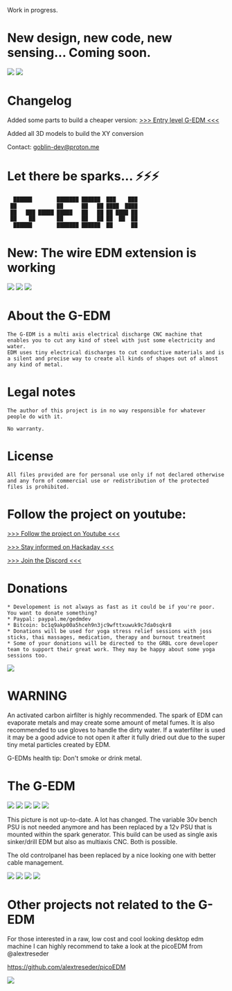 Work in progress. 

# New design, new code, new sensing... Coming soon. 

<img src="https://raw.githubusercontent.com/G-EDM/G-EDM/main/images/build/2.jpg">

<img src="https://raw.githubusercontent.com/G-EDM/G-EDM/main/images/build/control-panel-v2-tech.png">





# Changelog

Added some parts to build a cheaper version:
    [>>> Entry level G-EDM <<<](https://github.com/G-EDM/G-EDM/tree/main/3D-files/G-EDM-Tower/printed-parts/work-in-progress/entry-level-gedm)

    
Added all 3D models to build the XY conversion 
    

Contact: goblin-dev@proton.me


# Let there be sparks... ⚡⚡⚡

```diff
  ██████        ███████ ██████  ███    ███  
 ██             ██      ██   ██ ████  ████  
 ██   ███ █████ █████   ██   ██ ██ ████ ██ 
 ██    ██       ██      ██   ██ ██  ██  ██ 
  ██████        ███████ ██████  ██      ██ 
```

# New: The wire EDM extension is working

<img src="https://raw.githubusercontent.com/G-EDM/G-EDM/main/images/random/wire/2mm-hss-2.jpg">
<img src="https://raw.githubusercontent.com/G-EDM/G-EDM/main/images/random/wire/5mm-alu-rick-morty-5.jpg">
<img src="https://raw.githubusercontent.com/G-EDM/G-EDM/main/images/random/wire/dragon-2.jpg">
 

# About the G-EDM

    The G-EDM is a multi axis electrical discharge CNC machine that enables you to cut any kind of steel with just some electricity and water.
    EDM uses tiny electrical discharges to cut conductive materials and is a silent and precise way to create all kinds of shapes out of almost any kind of metal.




# Legal notes

    The author of this project is in no way responsible for whatever people do with it.

    No warranty. 




# License

    All files provided are for personal use only if not declared otherwise and any form of commercial use or redistribution of the protected files is prohibited. 
    

    
    
# Follow the project on youtube:

[>>> Follow the project on Youtube <<<](https://www.youtube.com/@G-EDM/videos)

[>>> Stay informed on Hackaday <<<](https://hackaday.io/project/190371-g-edm)

[>>> Join the Discord <<<](https://discord.gg/9cTsyDkEbe)



# Donations

    * Developement is not always as fast as it could be if you're poor. You want to donate something? 
    * Paypal: paypal.me/gedmdev
    * Bitcoin: bc1q9akp00a5hceh9n3jc9wfttxuwuk9c7da0sqkr8
    * Donations will be used for yoga stress relief sessions with joss sticks, thai massages, medication, therapy and burnout treatment
    * Some of your donations will be directed to the GRBL core developer team to support their great work. They may be happy about some yoga sessions too.
    
<img src="https://raw.githubusercontent.com/G-EDM/G-EDM/main/images/artwork/donations/donate.png">



# WARNING

An activated carbon airfilter is highly recommended. The spark of EDM can evaporate metals and may create some amount of metal fumes. 
It is also recommended to use gloves to handle the dirty water. If a waterfilter is used it may be a good advice to not open it after it fully dried out due to the super tiny metal particles created by EDM.

G-EDMs health tip: Don't smoke or drink metal. 



# The G-EDM


<img src="https://raw.githubusercontent.com/G-EDM/G-EDM/main/images/random/HSS/5.jpg">

<img src="https://raw.githubusercontent.com/G-EDM/G-EDM/main/images/random/wire/5mm-alu-rick-morty-5.jpg">

<img src="https://raw.githubusercontent.com/G-EDM/G-EDM/main/images/random/mylar-tent/MT-6.jpg">

<img src="https://raw.githubusercontent.com/G-EDM/G-EDM/main/images/random/mylar-tent/MT-4.jpg">

<img src="https://abload.de/img/22aqche.png">

This picture is not up-to-date. A lot has changed. The variable 30v bench PSU is not needed anymore and has been replaced by a 12v PSU that is mounted within the spark generator. This build can be used as single axis sinker/drill EDM but also as multiaxis CNC. Both is possible.

The old controlpanel has been replaced by a nice looking one with better cable management.


<img src="https://abload.de/img/1dlewg.jpg">

<img src="https://raw.githubusercontent.com/G-EDM/G-EDM/main/images/pcbs/ESP32-motion-board/60.jpg">
    
<img src="https://raw.githubusercontent.com/G-EDM/G-EDM/main/images/pcbs/pulseboard-small/1.jpg">

<img src="https://github.com/G-EDM/G-EDM/blob/main/3D-files/ESP32-Controlbox/final-panel.png">



# Other projects not related to the G-EDM

For those interested in a raw, low cost and cool looking desktop edm machine I can highly recommend to take a look at the picoEDM from @alextreseder

https://github.com/alextreseder/picoEDM

<img src="https://raw.githubusercontent.com/alextreseder/picoEDM/master/renders/PicoEDM_Render_Front_64.png">



